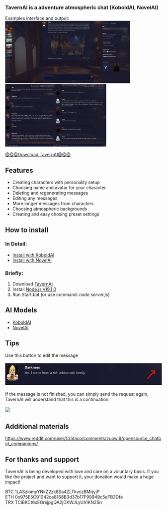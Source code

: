### TavernAI is a adventure atmospheric chat (KoboldAI, NovelAI)
Examples interface and output:
<br><img src="readme/1.png" height="200" /><img src="readme/4.png" height="200" /><img src="readme/5.png" height="200" />

[@@@Download TavernAI@@@](https://github.com/TavernAI/TavernAI/archive/refs/heads/main.zip)
## Features
* Creating characters with personality setup
* Choosing name and avatar for your character
* Deleting and regenerating messages
* Editing any messages
* More longer messages from characters
* Choosing atmospheric backgrounds
* Creating and easy chosing preset settings

## How to install
### In Detail:
* [Install with KoboldAI](https://github.com/TavernAI/TavernAI/wiki/How-to-install)<br>
* [Install with NovelAI](https://github.com/TavernAI/TavernAI/wiki/How-to-install-Novel)<br>
### Briefly:
1. Download [TavernAI](https://github.com/TavernAI/TavernAI/archive/refs/heads/main.zip)
2. Install [Node.js v19.1.0](https://nodejs.org/download/release/v19.1.0/)
3. Run Start.bat (or use command: *node server.js*)
## AI Models
* [KoboldAI](https://github.com/KoboldAI/KoboldAI-Client)
* [NovelAI](https://novelai.net/)

## Tips
Use this button to edit the message<br><br>
<img src="readme/3.png" width="600" /><br><br>
If the message is not finished, you can simply send the request again, TavernAI will understand that this is a continuation.<br>
<br><img src="readme/2.png" width="600" />
## Additional materials
https://www.reddit.com/user/Crataco/comments/zuowi9/opensource_chatbot_companions/
## For thanks and support
TavernAI is being developed with love and care on a voluntary basis. If you like the project and want to support it, your donation would make a huge impact!

BTC 1LASziomyYNkZ2zk8Sa4ZLTkvczBMrjyjP<br>
ETH 0x975E5C91042ce8168B3d37b17F99949c5eFB3Dfe<br>
TRX TCiBKCt6xEGrsjpgQA2jDXWJLyUh1KN2Sn
<br><br><br>
